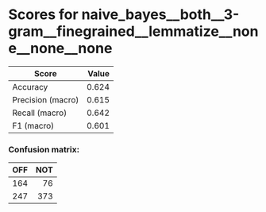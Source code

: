 # Scores for naive_bayes__both__3-gram__finegrained__lemmatize__none__none__none
|      Score      |Value|
|-----------------|----:|
|Accuracy         |0.624|
|Precision (macro)|0.615|
|Recall (macro)   |0.642|
|F1 (macro)       |0.601|

### Confusion matrix:
|OFF|NOT|
|--:|--:|
|164| 76|
|247|373|
